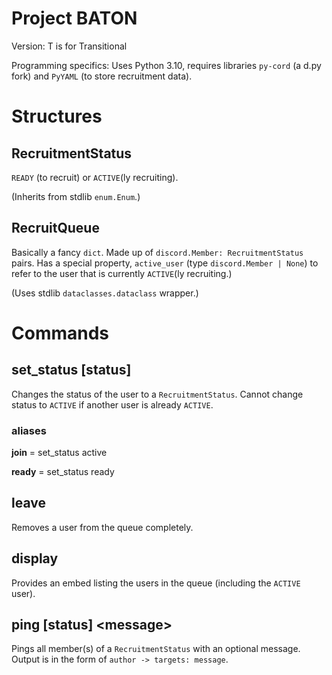 # Project BATON
Version: T is for Transitional

Programming specifics: Uses Python 3.10, requires libraries `py-cord` (a d.py fork) and `PyYAML` (to store recruitment data).
# Structures
## RecruitmentStatus
`READY` (to recruit) or `ACTIVE`(ly recruiting). 

(Inherits from stdlib `enum.Enum`.)
## RecruitQueue
Basically a fancy `dict`. Made up of `discord.Member: RecruitmentStatus` pairs. Has a special property, `active_user` (type `discord.Member | None`) to refer to the user that is currently `ACTIVE`(ly recruiting.)

(Uses stdlib `dataclasses.dataclass` wrapper.)
# Commands
## set_status \[status]
Changes the status of the user to a `RecruitmentStatus`. Cannot change status to `ACTIVE` if another user is already `ACTIVE`.
### aliases
**join** = set_status active

**ready** = set_status ready
## leave
Removes a user from the queue completely.
## display
Provides an embed listing the users in the queue (including the `ACTIVE` user).
## ping \[status] \<message>
Pings all member(s) of a `RecruitmentStatus` with an optional message. Output is in the form of `author -> targets: message`.
